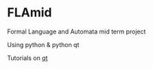# FLAmid
Formal Language and Automata mid term project

Using python & python qt

Tutorials on [qt](https://doc.qt.io/qtforpython/quickstart.html)
